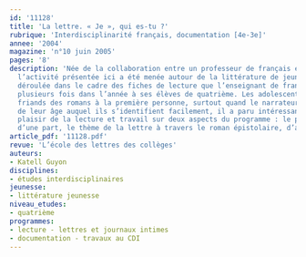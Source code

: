```yaml
---
id: '11128'
title: 'La lettre. « Je », qui es-tu ?'
rubrique: 'Interdisciplinarité français, documentation [4e-3e]'
annee: '2004'
magazine: 'n°10 juin 2005'
pages: '8'
description: 'Née de la collaboration entre un professeur de français et une documentaliste,
  l’activité présentée ici a été menée autour de la littérature de jeunesse et s’est
  déroulée dans le cadre des fiches de lecture que l’enseignant de français fait réaliser
  plusieurs fois dans l’année à ses élèves de quatrième. Les adolescents étant très
  friands des romans à la première personne, surtout quand le narrateur est un personnage
  de leur âge auquel ils s’identifient facilement, il a paru intéressant d’allier
  plaisir de la lecture et travail sur deux aspects du programme : le point de vue,
  d’une part, le thème de la lettre à travers le roman épistolaire, d’autre part.'
article_pdf: '11128.pdf'
revue: 'L’école des lettres des collèges'
auteurs:
- Katell Guyon
disciplines:
- études interdisciplinaires
jeunesse:
- littérature jeunesse
niveau_etudes:
- quatrième
programmes:
- lecture - lettres et journaux intimes
- documentation - travaux au CDI
---
```

